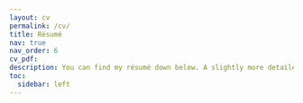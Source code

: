 ```yaml
---
layout: cv
permalink: /cv/
title: Résumé
nav: true
nav_order: 6
cv_pdf:
description: You can find my résumé down below. A slightly more detailed pdf version will be here soon.
toc:
  sidebar: left
---
```


